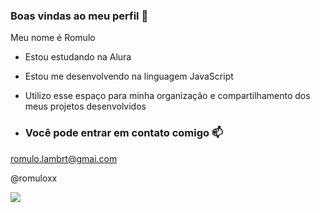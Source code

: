 ### Boas vindas ao meu perfil 🖤
Meu nome é Romulo

- Estou estudando na Alura
- Estou me desenvolvendo na linguagem JavaScript
- Utilizo esse espaço para minha organização e compartilhamento dos meus projetos desenvolvidos

- ### Você pode entrar em contato comigo 📫

romulo.lambrt@gmai.com

@romuloxx

![](https://tenor.com/pt-BR/view/nosferatu-horror-classic-vampire-gif-5533366)



